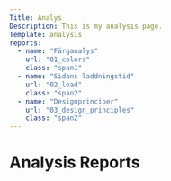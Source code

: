 ```yaml
---
Title: Analys
Description: This is my analysis page.
Template: analysis
reports:
  - name: "Färganalys"
    url: "01_colors"
    class: "span1"
  - name: "Sidans laddningstid"
    url: "02_load"
    class: "span2"
  - name: "Designprinciper"
    url: "03_design_principles"
    class: "span2"
---
```


Analysis Reports
==========================